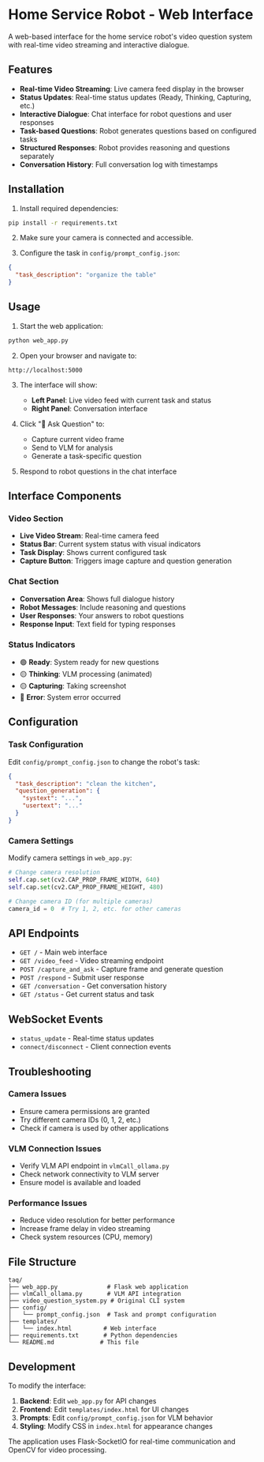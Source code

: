 # Home Service Robot - Web Interface

A web-based interface for the home service robot's video question system with real-time video streaming and interactive dialogue.

## Features

- **Real-time Video Streaming**: Live camera feed display in the browser
- **Status Updates**: Real-time status updates (Ready, Thinking, Capturing, etc.)
- **Interactive Dialogue**: Chat interface for robot questions and user responses
- **Task-based Questions**: Robot generates questions based on configured tasks
- **Structured Responses**: Robot provides reasoning and questions separately
- **Conversation History**: Full conversation log with timestamps

## Installation

1. Install required dependencies:
```bash
pip install -r requirements.txt
```

2. Make sure your camera is connected and accessible.

3. Configure the task in `config/prompt_config.json`:
```json
{
  "task_description": "organize the table"
}
```

## Usage

1. Start the web application:
```bash
python web_app.py
```

2. Open your browser and navigate to:
```
http://localhost:5000
```

3. The interface will show:
   - **Left Panel**: Live video feed with current task and status
   - **Right Panel**: Conversation interface

4. Click "📸 Ask Question" to:
   - Capture current video frame
   - Send to VLM for analysis
   - Generate a task-specific question

5. Respond to robot questions in the chat interface

## Interface Components

### Video Section
- **Live Video Stream**: Real-time camera feed
- **Status Bar**: Current system status with visual indicators
- **Task Display**: Shows current configured task
- **Capture Button**: Triggers image capture and question generation

### Chat Section
- **Conversation Area**: Shows full dialogue history
- **Robot Messages**: Include reasoning and questions
- **User Responses**: Your answers to robot questions
- **Response Input**: Text field for typing responses

### Status Indicators
- 🟢 **Ready**: System ready for new questions
- 🟡 **Thinking**: VLM processing (animated)
- 🟡 **Capturing**: Taking screenshot
- 🔴 **Error**: System error occurred

## Configuration

### Task Configuration
Edit `config/prompt_config.json` to change the robot's task:
```json
{
  "task_description": "clean the kitchen",
  "question_generation": {
    "systext": "...",
    "usertext": "..."
  }
}
```

### Camera Settings
Modify camera settings in `web_app.py`:
```python
# Change camera resolution
self.cap.set(cv2.CAP_PROP_FRAME_WIDTH, 640)
self.cap.set(cv2.CAP_PROP_FRAME_HEIGHT, 480)

# Change camera ID (for multiple cameras)
camera_id = 0  # Try 1, 2, etc. for other cameras
```

## API Endpoints

- `GET /` - Main web interface
- `GET /video_feed` - Video streaming endpoint
- `POST /capture_and_ask` - Capture frame and generate question
- `POST /respond` - Submit user response
- `GET /conversation` - Get conversation history
- `GET /status` - Get current status and task

## WebSocket Events

- `status_update` - Real-time status updates
- `connect/disconnect` - Client connection events

## Troubleshooting

### Camera Issues
- Ensure camera permissions are granted
- Try different camera IDs (0, 1, 2, etc.)
- Check if camera is used by other applications

### VLM Connection Issues
- Verify VLM API endpoint in `vlmCall_ollama.py`
- Check network connectivity to VLM server
- Ensure model is available and loaded

### Performance Issues
- Reduce video resolution for better performance
- Increase frame delay in video streaming
- Check system resources (CPU, memory)

## File Structure

```
taq/
├── web_app.py              # Flask web application
├── vlmCall_ollama.py       # VLM API integration
├── video_question_system.py # Original CLI system
├── config/
│   └── prompt_config.json  # Task and prompt configuration
├── templates/
│   └── index.html         # Web interface
├── requirements.txt       # Python dependencies
└── README.md             # This file
```

## Development

To modify the interface:
1. **Backend**: Edit `web_app.py` for API changes
2. **Frontend**: Edit `templates/index.html` for UI changes
3. **Prompts**: Edit `config/prompt_config.json` for VLM behavior
4. **Styling**: Modify CSS in `index.html` for appearance changes

The application uses Flask-SocketIO for real-time communication and OpenCV for video processing.